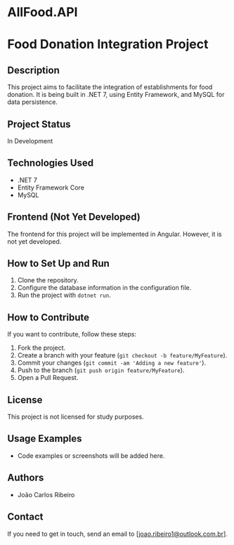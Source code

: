 # AllFood.API

# Food Donation Integration Project

## Description

This project aims to facilitate the integration of establishments for food donation. It is being built in .NET 7, using Entity Framework, and MySQL for data persistence.

## Project Status

In Development

## Technologies Used

- .NET 7
- Entity Framework Core
- MySQL

## Frontend (Not Yet Developed)

The frontend for this project will be implemented in Angular. However, it is not yet developed.

## How to Set Up and Run

1. Clone the repository.
2. Configure the database information in the configuration file.
3. Run the project with `dotnet run`.

## How to Contribute

If you want to contribute, follow these steps:
1. Fork the project.
2. Create a branch with your feature (`git checkout -b feature/MyFeature`).
3. Commit your changes (`git commit -am 'Adding a new feature'`).
4. Push to the branch (`git push origin feature/MyFeature`).
5. Open a Pull Request.

## License

This project is not licensed for study purposes.

## Usage Examples

- Code examples or screenshots will be added here.

## Authors

- João Carlos Ribeiro

## Contact

If you need to get in touch, send an email to [joao.ribeiro1@outlook.com.br].

